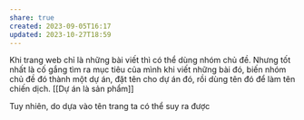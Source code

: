 ```yaml
---
share: true
created: 2023-09-05T16:17
updated: 2023-10-27T18:59
---
```


Khi trang web chỉ là những bài viết thì có thể dùng nhóm chủ đề. Nhưng tốt nhất là cố gắng tìm ra mục tiêu của mình khi viết những bài đó, biến nhóm chủ đề đó thành một dự án, đặt tên cho dự án đó, rồi dùng tên đó để làm tên chiến dịch.
[[Dự án là sản phẩm]]

Tuy nhiên, do dựa vào tên trang ta có thể suy ra được